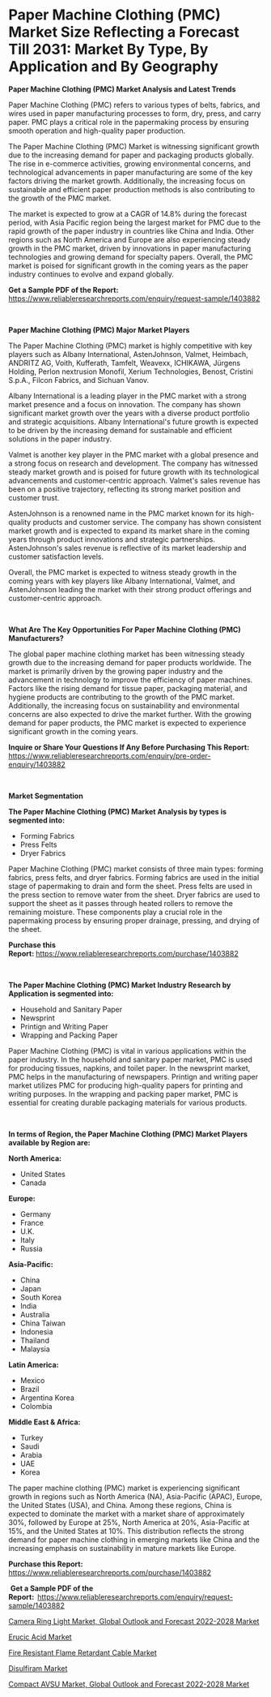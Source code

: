 <p><h1>Paper Machine Clothing (PMC) Market Size Reflecting a Forecast Till 2031: Market By Type, By Application and By Geography</h1></p><p><strong>Paper Machine Clothing (PMC) Market Analysis and Latest Trends</strong></p>
<p><p>Paper Machine Clothing (PMC) refers to various types of belts, fabrics, and wires used in paper manufacturing processes to form, dry, press, and carry paper. PMC plays a critical role in the papermaking process by ensuring smooth operation and high-quality paper production.</p><p>The Paper Machine Clothing (PMC) Market is witnessing significant growth due to the increasing demand for paper and packaging products globally. The rise in e-commerce activities, growing environmental concerns, and technological advancements in paper manufacturing are some of the key factors driving the market growth. Additionally, the increasing focus on sustainable and efficient paper production methods is also contributing to the growth of the PMC market.</p><p>The market is expected to grow at a CAGR of 14.8% during the forecast period, with Asia Pacific region being the largest market for PMC due to the rapid growth of the paper industry in countries like China and India. Other regions such as North America and Europe are also experiencing steady growth in the PMC market, driven by innovations in paper manufacturing technologies and growing demand for specialty papers. Overall, the PMC market is poised for significant growth in the coming years as the paper industry continues to evolve and expand globally.</p></p>
<p><strong>Get a Sample PDF of the Report:&nbsp;</strong> <a href="https://www.reliableresearchreports.com/enquiry/request-sample/1403882">https://www.reliableresearchreports.com/enquiry/request-sample/1403882</a></p>
<p>&nbsp;</p>
<p><strong>Paper Machine Clothing (PMC) Major Market Players</strong></p>
<p><p>The Paper Machine Clothing (PMC) market is highly competitive with key players such as Albany International, AstenJohnson, Valmet, Heimbach, ANDRITZ AG, Voith, Kufferath, Tamfelt, Weavexx, ICHIKAWA, Jürgens Holding, Perlon nextrusion Monofil, Xerium Technologies, Benost, Cristini S.p.A., Filcon Fabrics, and Sichuan Vanov.</p><p>Albany International is a leading player in the PMC market with a strong market presence and a focus on innovation. The company has shown significant market growth over the years with a diverse product portfolio and strategic acquisitions. Albany International's future growth is expected to be driven by the increasing demand for sustainable and efficient solutions in the paper industry.</p><p>Valmet is another key player in the PMC market with a global presence and a strong focus on research and development. The company has witnessed steady market growth and is poised for future growth with its technological advancements and customer-centric approach. Valmet's sales revenue has been on a positive trajectory, reflecting its strong market position and customer trust.</p><p>AstenJohnson is a renowned name in the PMC market known for its high-quality products and customer service. The company has shown consistent market growth and is expected to expand its market share in the coming years through product innovations and strategic partnerships. AstenJohnson's sales revenue is reflective of its market leadership and customer satisfaction levels.</p><p>Overall, the PMC market is expected to witness steady growth in the coming years with key players like Albany International, Valmet, and AstenJohnson leading the market with their strong product offerings and customer-centric approach.</p></p>
<p>&nbsp;</p>
<p><strong>What Are The Key Opportunities For Paper Machine Clothing (PMC) Manufacturers?</strong></p>
<p><p>The global paper machine clothing market has been witnessing steady growth due to the increasing demand for paper products worldwide. The market is primarily driven by the growing paper industry and the advancement in technology to improve the efficiency of paper machines. Factors like the rising demand for tissue paper, packaging material, and hygiene products are contributing to the growth of the PMC market. Additionally, the increasing focus on sustainability and environmental concerns are also expected to drive the market further. With the growing demand for paper products, the PMC market is expected to experience significant growth in the coming years.</p></p>
<p><strong>Inquire or Share Your Questions If Any Before Purchasing This Report:</strong> <a href="https://www.reliableresearchreports.com/enquiry/pre-order-enquiry/1403882">https://www.reliableresearchreports.com/enquiry/pre-order-enquiry/1403882</a></p>
<p>&nbsp;</p>
<p><strong>Market Segmentation</strong></p>
<p><strong>The Paper Machine Clothing (PMC) Market Analysis by types is segmented into:</strong></p>
<p><ul><li>Forming Fabrics</li><li>Press Felts</li><li>Dryer Fabrics</li></ul></p>
<p><p>Paper Machine Clothing (PMC) market consists of three main types: forming fabrics, press felts, and dryer fabrics. Forming fabrics are used in the initial stage of papermaking to drain and form the sheet. Press felts are used in the press section to remove water from the sheet. Dryer fabrics are used to support the sheet as it passes through heated rollers to remove the remaining moisture. These components play a crucial role in the papermaking process by ensuring proper drainage, pressing, and drying of the sheet.</p></p>
<p><strong>Purchase this Report:&nbsp;</strong><a href="https://www.reliableresearchreports.com/purchase/1403882">https://www.reliableresearchreports.com/purchase/1403882</a></p>
<p>&nbsp;</p>
<p><strong>The Paper Machine Clothing (PMC) Market Industry Research by Application is segmented into:</strong></p>
<p><ul><li>Household and Sanitary Paper</li><li>Newsprint</li><li>Printign and Writing Paper</li><li>Wrapping and Packing Paper</li></ul></p>
<p><p>Paper Machine Clothing (PMC) is vital in various applications within the paper industry. In the household and sanitary paper market, PMC is used for producing tissues, napkins, and toilet paper. In the newsprint market, PMC helps in the manufacturing of newspapers. Printign and writing paper market utilizes PMC for producing high-quality papers for printing and writing purposes. In the wrapping and packing paper market, PMC is essential for creating durable packaging materials for various products.</p></p>
<p>&nbsp;</p>
<p><strong>In terms of Region, the Paper Machine Clothing (PMC) Market Players available by Region are:</strong></p>
<p>
    <p> <strong> North America: </strong>
        <ul>
            <li>United States</li>
            <li>Canada</li>
        </ul>
        </p> 
    <p> <strong> Europe: </strong>
        <ul>
            <li>Germany</li>
            <li>France</li>
            <li>U.K.</li>
            <li>Italy</li>
            <li>Russia</li>
        </ul>
        </p> 
    <p> <strong> Asia-Pacific: </strong>
        <ul>
            <li>China</li>
            <li>Japan</li>
            <li>South Korea</li>
            <li>India</li>
            <li>Australia</li>
            <li>China Taiwan</li>
            <li>Indonesia</li>
            <li>Thailand</li>
            <li>Malaysia</li>
        </ul>
        </p> 
    <p> <strong> Latin America: </strong>
        <ul>
            <li>Mexico</li>
            <li>Brazil</li>
            <li>Argentina Korea</li>
            <li>Colombia</li>
        </ul>
        </p> 
    <p> <strong> Middle East & Africa: </strong>
        <ul>
            <li>Turkey</li>
            <li>Saudi</li>
            <li>Arabia</li>
            <li>UAE</li>
            <li>Korea</li>
        </ul>
    </p>
    </p>
<p><p>The paper machine clothing (PMC) market is experiencing significant growth in regions such as North America (NA), Asia-Pacific (APAC), Europe, the United States (USA), and China. Among these regions, China is expected to dominate the market with a market share of approximately 30%, followed by Europe at 25%, North America at 20%, Asia-Pacific at 15%, and the United States at 10%. This distribution reflects the strong demand for paper machine clothing in emerging markets like China and the increasing emphasis on sustainability in mature markets like Europe.</p></p>
<p><strong>Purchase this Report: </strong><a href="https://www.reliableresearchreports.com/purchase/1403882">https://www.reliableresearchreports.com/purchase/1403882</a></p>
<p>&nbsp;<strong>Get a Sample PDF of the Report:&nbsp;&nbsp;</strong><a href="https://www.reliableresearchreports.com/enquiry/request-sample/1403882">https://www.reliableresearchreports.com/enquiry/request-sample/1403882</a></p>
<p><strong></strong></p>
<p><p><a href="https://meowing-canidae-761.notion.site/Camera-Ring-Light-Market-Global-Outlook-and-Forecast-2022-2028-Market-with-the-goal-of-estimating-t-96c69b5d3d464f7b9bc968ba56c99ad2">Camera Ring Light Market, Global Outlook and Forecast 2022-2028 Market</a></p><p><a href="https://view.publitas.com/reportprime-1/erucic-acid-market-research-report-reveals-the-latest-trends-and-opportunities-of-this-market-for-period-from-2024-2031/">Erucic Acid Market</a></p><p><a href="https://github.com/ruddyyedelwadw/Market-Research-Report-List-1/blob/main/fire-resistant-flame-retardant-cable-market.md">Fire Resistant Flame Retardant Cable Market</a></p><p><a href="https://view.publitas.com/reportprime-1/disulfiram-market-size-focuses-on-market-dynamics-in-depth-analysis-and-future-projections-of-its-market-forecasted-for-period-from-2024-to-2031/">Disulfiram Market</a></p><p><a href="https://frill-swim-3cd.notion.site/Compact-AVSU-Market-Global-Outlook-and-Forecast-2022-2028-Market-Provides-a-Comprehensive-Analysis--4762ade6b4d647cb93f402c65c82e028">Compact AVSU Market, Global Outlook and Forecast 2022-2028 Market</a></p></p>